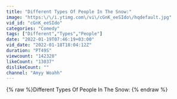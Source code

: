```yaml
---
title: "Different Types Of People In The Snow:"
image: "https:\/\/i.ytimg.com\/vi\/cGnK_eeSIdo\/hqdefault.jpg"
vid_id: "cGnK_eeSIdo"
categories: "Comedy"
tags: ["Different","Types","People"]
date: "2022-01-19T07:46:19+03:00"
vid_date: "2022-01-18T18:04:12Z"
duration: "PT49S"
viewcount: "142328"
likeCount: "13037"
dislikeCount: ""
channel: "Amyy Woahh"
---
```

{% raw %}Different Types Of People In The Snow: {% endraw %}
